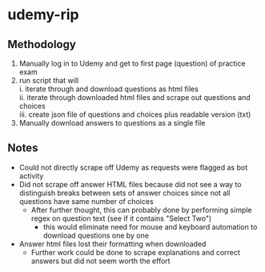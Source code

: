 # udemy-rip

## Methodology
1. Manually log in to Udemy and get to first page (question) of practice exam
2. run script that will  
  i. iterate through and download questions as html files  
  ii. iterate through downloaded html files and scrape out questions and choices  
  iii. create json file of questions and choices plus readable version (txt)  
3. Manually download answers to questions as a single file

## Notes
- Could not directly scrape off Udemy as requests were flagged as bot activity
- Did not scrape off answer HTML files because did not see a way to distinguish breaks between sets of answer choices since not all questions have same number of choices
  - After further thought, this can probably done by performing simple regex on question text (see if it contains "Select Two")
    - this would eliminate need for mouse and keyboard automation to download questions one by one
- Answer html files lost their formatting when downloaded
  - Further work could be done to scrape explanations and correct answers but did not seem worth the effort
